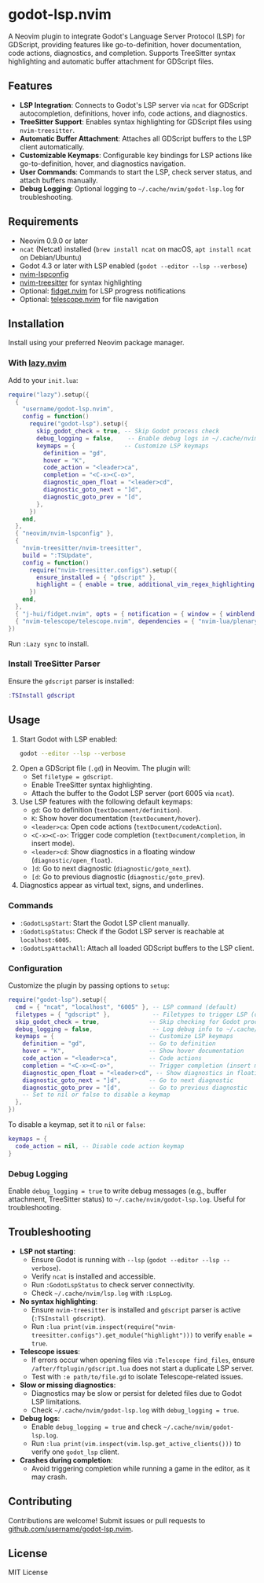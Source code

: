 # godot-lsp.nvim

A Neovim plugin to integrate Godot's Language Server Protocol (LSP) for GDScript, providing features like go-to-definition, hover documentation, code actions, diagnostics, and completion. Supports TreeSitter syntax highlighting and automatic buffer attachment for GDScript files.

## Features

- **LSP Integration**: Connects to Godot's LSP server via `ncat` for GDScript autocompletion, definitions, hover info, code actions, and diagnostics.
- **TreeSitter Support**: Enables syntax highlighting for GDScript files using `nvim-treesitter`.
- **Automatic Buffer Attachment**: Attaches all GDScript buffers to the LSP client automatically.
- **Customizable Keymaps**: Configurable key bindings for LSP actions like go-to-definition, hover, and diagnostics navigation.
- **User Commands**: Commands to start the LSP, check server status, and attach buffers manually.
- **Debug Logging**: Optional logging to `~/.cache/nvim/godot-lsp.log` for troubleshooting.

## Requirements

- Neovim 0.9.0 or later
- `ncat` (Netcat) installed (`brew install ncat` on macOS, `apt install ncat` on Debian/Ubuntu)
- Godot 4.3 or later with LSP enabled (`godot --editor --lsp --verbose`)
- [nvim-lspconfig](https://github.com/neovim/nvim-lspconfig)
- [nvim-treesitter](https://github.com/nvim-treesitter/nvim-treesitter) for syntax highlighting
- Optional: [fidget.nvim](https://github.com/j-hui/fidget.nvim) for LSP progress notifications
- Optional: [telescope.nvim](https://github.com/nvim-telescope/telescope.nvim) for file navigation

## Installation

Install using your preferred Neovim package manager.

### With [lazy.nvim](https://github.com/folke/lazy.nvim)

Add to your `init.lua`:

```lua
require("lazy").setup({
  {
    "username/godot-lsp.nvim",
    config = function()
      require("godot-lsp").setup({
        skip_godot_check = true, -- Skip Godot process check
        debug_logging = false,    -- Enable debug logs in ~/.cache/nvim/godot-lsp.log
        keymaps = {              -- Customize LSP keymaps
          definition = "gd",
          hover = "K",
          code_action = "<leader>ca",
          completion = "<C-x><C-o>",
          diagnostic_open_float = "<leader>cd",
          diagnostic_goto_next = "]d",
          diagnostic_goto_prev = "[d",
        },
      })
    end,
  },
  { "neovim/nvim-lspconfig" },
  {
    "nvim-treesitter/nvim-treesitter",
    build = ":TSUpdate",
    config = function()
      require("nvim-treesitter.configs").setup({
        ensure_installed = { "gdscript" },
        highlight = { enable = true, additional_vim_regex_highlighting = false },
      })
    end,
  },
  { "j-hui/fidget.nvim", opts = { notification = { window = { winblend = 0 } } } },
  { "nvim-telescope/telescope.nvim", dependencies = { "nvim-lua/plenary.nvim" } },
})
```

Run `:Lazy sync` to install.

### Install TreeSitter Parser

Ensure the `gdscript` parser is installed:

```lua
:TSInstall gdscript
```

## Usage

1. Start Godot with LSP enabled:
   ```bash
   godot --editor --lsp --verbose
   ```
2. Open a GDScript file (`.gd`) in Neovim. The plugin will:
   - Set `filetype = gdscript`.
   - Enable TreeSitter syntax highlighting.
   - Attach the buffer to the Godot LSP server (port 6005 via `ncat`).
3. Use LSP features with the following default keymaps:
   - `gd`: Go to definition (`textDocument/definition`).
   - `K`: Show hover documentation (`textDocument/hover`).
   - `<leader>ca`: Open code actions (`textDocument/codeAction`).
   - `<C-x><C-o>`: Trigger code completion (`textDocument/completion`, in insert mode).
   - `<leader>cd`: Show diagnostics in a floating window (`diagnostic/open_float`).
   - `]d`: Go to next diagnostic (`diagnostic/goto_next`).
   - `[d`: Go to previous diagnostic (`diagnostic/goto_prev`).
4. Diagnostics appear as virtual text, signs, and underlines.

### Commands

- `:GodotLspStart`: Start the Godot LSP client manually.
- `:GodotLspStatus`: Check if the Godot LSP server is reachable at `localhost:6005`.
- `:GodotLspAttachAll`: Attach all loaded GDScript buffers to the LSP client.

### Configuration

Customize the plugin by passing options to `setup`:

```lua
require("godot-lsp").setup({
  cmd = { "ncat", "localhost", "6005" }, -- LSP command (default)
  filetypes = { "gdscript" },            -- Filetypes to trigger LSP (default)
  skip_godot_check = true,              -- Skip checking for Godot process
  debug_logging = false,                 -- Log debug info to ~/.cache/nvim/godot-lsp.log
  keymaps = {                           -- Customize LSP keymaps
    definition = "gd",                  -- Go to definition
    hover = "K",                        -- Show hover documentation
    code_action = "<leader>ca",         -- Code actions
    completion = "<C-x><C-o>",          -- Trigger completion (insert mode)
    diagnostic_open_float = "<leader>cd", -- Show diagnostics in floating window
    diagnostic_goto_next = "]d",        -- Go to next diagnostic
    diagnostic_goto_prev = "[d",        -- Go to previous diagnostic
    -- Set to nil or false to disable a keymap
  },
})
```

To disable a keymap, set it to `nil` or `false`:

```lua
keymaps = {
  code_action = nil, -- Disable code action keymap
}
```

### Debug Logging

Enable `debug_logging = true` to write debug messages (e.g., buffer attachment, TreeSitter status) to `~/.cache/nvim/godot-lsp.log`. Useful for troubleshooting.

## Troubleshooting

- **LSP not starting**:
  - Ensure Godot is running with `--lsp` (`godot --editor --lsp --verbose`).
  - Verify `ncat` is installed and accessible.
  - Run `:GodotLspStatus` to check server connectivity.
  - Check `~/.cache/nvim/lsp.log` with `:LspLog`.
- **No syntax highlighting**:
  - Ensure `nvim-treesitter` is installed and `gdscript` parser is active (`:TSInstall gdscript`).
  - Run `:lua print(vim.inspect(require("nvim-treesitter.configs").get_module("highlight")))` to verify `enable = true`.
- **Telescope issues**:
  - If errors occur when opening files via `:Telescope find_files`, ensure `/after/ftplugin/gdscript.lua` does not start a duplicate LSP server.
  - Test with `:e path/to/file.gd` to isolate Telescope-related issues.
- **Slow or missing diagnostics**:
  - Diagnostics may be slow or persist for deleted files due to Godot LSP limitations.[](https://github.com/godotengine/godot/issues/87410)[](https://github.com/godotengine/godot/issues/43133)
  - Check `~/.cache/nvim/godot-lsp.log` with `debug_logging = true`.
- **Debug logs**:
  - Enable `debug_logging = true` and check `~/.cache/nvim/godot-lsp.log`.
  - Run `:lua print(vim.inspect(vim.lsp.get_active_clients()))` to verify one `godot_lsp` client.
- **Crashes during completion**:
  - Avoid triggering completion while running a game in the editor, as it may crash.[](https://github.com/godotengine/godot/issues/102036)

## Contributing

Contributions are welcome! Submit issues or pull requests to [github.com/username/godot-lsp.nvim](https://github.com/username/godot-lsp.nvim).

## License

MIT License
